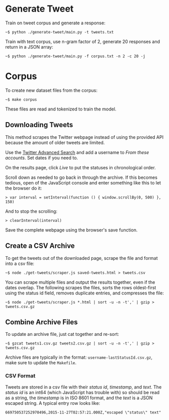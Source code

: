 # Generate Tweet

Train on tweet corpus and generate a response:

~~~
~$ python ./generate-tweet/main.py -t tweets.txt
~~~

Train with text corpus, use n-gram factor of 2, generate 20 responses
and return in a JSON array:

~~~
~$ python ./generate-tweet/main.py -f corpus.txt -n 2 -c 20 -j
~~~

# Corpus

To create new dataset files from the corpus:

~~~
~$ make corpus
~~~

These files are read and tokenized to train the model.

## Downloading Tweets

This method scrapes the Twitter webpage instead of using the provided
API because the amount of older tweets are limited.

Use the [Twitter Advanced Search](https://twitter.com/search-advanced)
and add a username to *From these accounts*. Set dates if you need to.

On the results page, click *Live* to put the statuses in chronological order.

Scroll down as needed to go back in through the archive. If this
becomes tedious, open of the JavaScript console and enter something
like this to let the browser do it:

~~~
> var interval = setInterval(function () { window.scrollBy(0, 500) }, 150)
~~~

And to stop the scrolling:

~~~
> clearInterval(interval)
~~~

Save the complete webpage using the browser's save function.

## Create a CSV Archive

To get the tweets out of the downloaded page, scrape the file and
format into a csv file:

~~~
~$ node ./get-tweets/scraper.js saved-tweets.html > tweets.csv
~~~

You can scrape multiple files and output the results together, even if
the dates overlap. The following scrapes the files, sorts the rows
oldest-first using the status id field, removes duplicate entries,
and compresses the file:

~~~
~$ node ./get-tweets/scraper.js *.html | sort -u -n -t',' | gzip > tweets.csv.gz
~~~

## Combine Archive Files

To update an archive file, just cat together and re-sort:

~~~
~$ gzcat tweets1.csv.gz tweets2.csv.gz | sort -u -n -t',' | gzip > tweets.csv.gz
~~~

Archive files are typically in the format:
`username-lastStatusId.csv.gz`, make sure to update the `Makefile`.

### CSV Format

Tweets are stored in a csv file with their *status id*, *timestamp*,
and *text*. The *status id* is an int64 (which JavaScript has trouble
with) so should be read as a string, the *timestamp* is in ISO 8601
format, and the *text* is a JSON escaped string. A typical entry row
looks like:

~~~
669750537252970496,2015-11-27T02:57:21.000Z,"escaped \"status\" text"
~~~
